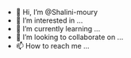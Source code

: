 - 👋 Hi, I’m @Shalini-moury
- 👀 I’m interested in ...
- 🌱 I’m currently learning ...
- 💞️ I’m looking to collaborate on ...
- 📫 How to reach me ...

<!---
Shalini-moury/Shalini-moury is a ✨ special ✨ repository because its `README.md` (this file) appears on your GitHub profile.
You can click the Preview link to take a look at your changes.
--->
